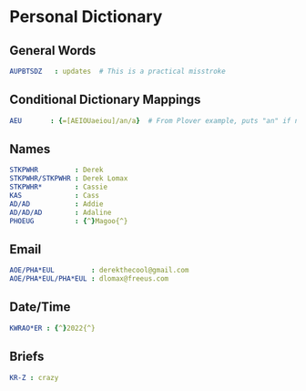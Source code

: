 # Personal Dictionary

## General Words

```yaml
AUPBTSDZ   : updates  # This is a practical misstroke
```

## Conditional Dictionary Mappings

```yaml
AEU       : {=[AEIOUaeiou]/an/a}  # From Plover example, puts "an" if next word starts with AEIOU upper or lower case otherwise "a"
```

## Names

```yaml
STKPWHR         : Derek
STKPWHR/STKPWHR : Derek Lomax
STKPWHR*        : Cassie
KAS             : Cass
AD/AD           : Addie
AD/AD/AD        : Adaline
PHOEUG          : {^}Magoo{^}
```

## Email

```yaml
AOE/PHA*EUL         : derekthecool@gmail.com
AOE/PHA*EUL/PHA*EUL : dlomax@freeus.com
```

## Date/Time

```yaml
KWRAO*ER : {^}2022{^}
```

## Briefs

```yaml
KR-Z : crazy
```
